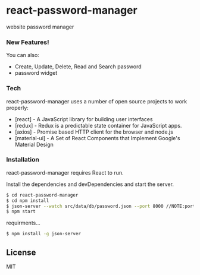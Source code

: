 # react-password-manager
website password manager

### New Features!
You can also:
  - Create, Update, Delete, Read and Search password
  - password widget

### Tech

react-password-manager uses a number of open source projects to work properly:

* [react] - A JavaScript library for building user interfaces
* [redux] - Redux is a predictable state container for JavaScript apps.
* [axios] - Promise based HTTP client for the browser and node.js
* [material-ui] - A Set of React Components that Implement Google's Material Design


### Installation

react-password-manager requires React to run.

Install the dependencies and devDependencies and start the server.

```sh
$ cd react-password-manager
$ cd npm install
$ json-server --watch src/data/db/password.json --port 8000 //NOTE:port flexibel example : --port 1234 or 3001 ....
$ npm start
```

requirments...

```sh
$ npm install -g json-server
```

License
----

MIT
